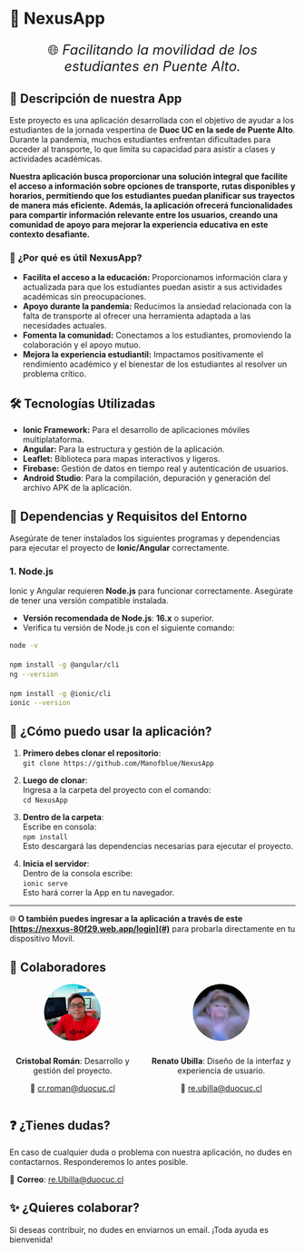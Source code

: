 
# 🌌 **NexusApp**

<p style="font-size: 24px; text-align: center;">🌐 <em>Facilitando la movilidad de los estudiantes  en Puente Alto.</em></p>


## 📖 **Descripción de nuestra App**
Este proyecto es una aplicación desarrollada con el objetivo de ayudar a los estudiantes de la jornada vespertina de **Duoc UC en la sede de Puente Alto**. Durante la pandemia, muchos estudiantes enfrentan dificultades para acceder al transporte, lo que limita su capacidad para asistir a clases y actividades académicas.

**Nuestra aplicación busca proporcionar una solución integral que facilite el acceso a información sobre opciones de transporte, rutas disponibles y horarios, permitiendo que los estudiantes puedan planificar sus trayectos de manera más eficiente. Además, la aplicación ofrecerá funcionalidades para compartir información relevante entre los usuarios, creando una comunidad de apoyo para mejorar la experiencia educativa en este contexto desafiante.**

### 💼 **¿Por qué es útil NexusApp?**
- **Facilita el acceso a la educación:** Proporcionamos información clara y actualizada para que los estudiantes puedan asistir a sus actividades académicas sin preocupaciones.  
- **Apoyo durante la pandemia:** Reducimos la ansiedad relacionada con la falta de transporte al ofrecer una herramienta adaptada a las necesidades actuales.  
- **Fomenta la comunidad:** Conectamos a los estudiantes, promoviendo la colaboración y el apoyo mutuo.  
- **Mejora la experiencia estudiantil:** Impactamos positivamente el rendimiento académico y el bienestar de los estudiantes al resolver un problema crítico.


## 🛠️ **Tecnologías Utilizadas**
- **Ionic Framework:** Para el desarrollo de aplicaciones móviles multiplataforma.  
- **Angular:** Para la estructura y gestión de la aplicación.
- **Leaflet:** Biblioteca para mapas interactivos y ligeros. 
- **Firebase:** Gestión de datos en tiempo real y autenticación de usuarios.
- **Android Studio**: Para la compilación, depuración y generación del archivo APK de la aplicación.



## 🔧 **Dependencias y Requisitos del Entorno**

Asegúrate de tener instalados los siguientes programas y dependencias para ejecutar el proyecto de **Ionic/Angular** correctamente.

### 1. **Node.js**
Ionic y Angular requieren **Node.js** para funcionar correctamente. Asegúrate de tener una versión compatible instalada.

- **Versión recomendada de Node.js**: **16.x** o superior.
- Verifica tu versión de Node.js con el siguiente comando:

```bash
node -v

npm install -g @angular/cli
ng --version

npm install -g @ionic/cli
ionic --version

```


## 📲 **¿Cómo puedo usar la aplicación?**

1. **Primero debes clonar el repositorio**:  
   `git clone https://github.com/Manofblue/NexusApp`

2. **Luego de clonar**:  
   Ingresa a la carpeta del proyecto con el comando:  
   `cd NexusApp`

3. **Dentro de la carpeta**:  
   Escribe en consola:  
   `npm install`  
   Esto descargará las dependencias necesarias para ejecutar el proyecto.

4. **Inicia el servidor**:  
   Dentro de la consola escribe:  
   `ionic serve`  
   Esto hará correr la App en tu navegador.

---

🌐 **O también puedes ingresar a la aplicación a través de este [https://nexxus-80f29.web.app/login](#)** para probarla directamente en tu dispositivo Movil.



  <h2>👥 Colaboradores</h2>
<div style="text-align: center; display: flex; justify-content: center; gap: 20px;">

  <div>
    <img src="src/assets/icon/momin.jfif" alt="Cristobal Roman" style="border-radius: 50%; width: 100px; height: 100px; margin-bottom: 10px;">
    <p><strong>Cristobal Román</strong>: Desarrollo y gestión del proyecto.</p>
    <p>📧 <a href="mailto:cr.roman@duocuc.cl">cr.roman@duocuc.cl</a></p>
  </div>

  <div>
    <img src="src/assets/icon/renatoIcon.jfif" alt="Renato" style="border-radius: 50%; width: 100px; height: 100px; margin-bottom: 10px;">
    <p><strong>Renato Ubilla</strong>: Diseño de la interfaz y experiencia de usuario.</p>
    <p>📧 <a href="mailto:re.ubilla@duocuc.cl">re.ubilla@duocuc.cl</a></p>
  </div>

</div>

## ❓ ¿Tienes dudas?

En caso de cualquier duda o problema con nuestra aplicación, no dudes en contactarnos. Responderemos lo antes posible.

📧 **Correo**: [re.Ubilla@duocuc.cl](mailto:re.Ubilla@duocuc.cl)



## ✨ **¿Quieres colaborar?**

Si deseas contribuir, no dudes en enviarnos un email. ¡Toda ayuda es bienvenida!



